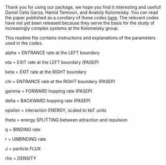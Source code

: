 Thank you for using our package, we hope you find it interesting and useful!
Daniel Celis Garza, Hamid Teimouri, and Anatoly Kolomeisky.
You can read the paper published as a corollary of these codes [here](http://python.rice.edu/~kolomeisky/articles/J.stat.mech_P04013.pdf). The relevant codes have not yet been released because they serve the basis for the study of increasingly complex systems at the Kolomeisky group.

This readme file contains instructions and explanations of the parameters used in the codes.

alpha	= 	ENTRANCE rate at the LEFT boundary

eta	= 	EXIT rate at the LEFT boundary (PASEP)

beta	=	EXIT rate at the RIGHT boundary

chi	=	ENTRANCE rate at the RIGHT boundary (PASEP)

gamma	=	FORWARD hopping rate (PASEP)

delta	=	BACKWARD hopping rate (PASEP)

epsilon	=	interaction ENERGY, scaled to kbT units

theta	=	energy SPLITTING between attraction and repulsion

q	=	BINDING rate

r	=	UNBINDING rate

J	=	particle FLUX

rho	=	DENSITY
